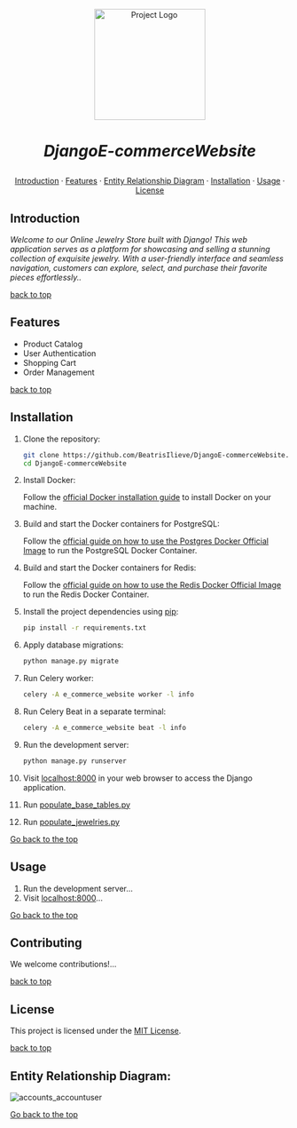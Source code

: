 <p align="center" style="display: flex; flex-direction: column; align-items: center; justify-content: center; height: 200px;">
  <img src="https://res.cloudinary.com/deztgvefu/image/upload/v1706426486/template_images/cute-little-pink-cat-watercolor-png_2_kxmwtq.webp" alt="Project Logo" width="200">
</p>

# <p align="center">*DjangoE-commerceWebsite*</p>

<p align="center">
  <a href="#introduction">Introduction</a> ·
  <a href="#features">Features</a> ·
  <a href="#contributing">Entity Relationship Diagram</a> ·
  <a href="#installation">Installation</a> ·
  <a href="#usage">Usage</a> ·
  <a href="#license">License</a>
</p>

## Introduction
*Welcome to our Online Jewelry Store built with Django! This web application serves as a platform for showcasing and selling a stunning collection of exquisite jewelry. With a user-friendly interface and seamless navigation, customers can explore, select, and purchase their favorite pieces effortlessly..* 

[back to top](#djangoe-commercewebsite)

## Features
- Product Catalog
- User Authentication
- Shopping Cart
- Order Management

[back to top](#djangoe-commercewebsite)

## Installation

1. Clone the repository:

    ```bash
    git clone https://github.com/BeatrisIlieve/DjangoE-commerceWebsite.git
    cd DjangoE-commerceWebsite
    ```

2. Install Docker:

    Follow the [official Docker installation guide](https://docs.docker.com/get-docker/) to install Docker on your machine.

3. Build and start the Docker containers for PostgreSQL:

    Follow the [official guide on how to use the Postgres Docker Official Image](https://hub.docker.com/_/postgres) to run the PostgreSQL Docker Container.


4. Build and start the Docker containers for Redis:

    Follow the [official guide on how to use the Redis Docker Official Image](https://hub.docker.com/_/redis) to run the Redis Docker Container.

5. Install the project dependencies using [pip](https://pip.pypa.io/en/stable/):

    ```bash
    pip install -r requirements.txt
    ```

6. Apply database migrations:

    ```bash
    python manage.py migrate
    ```

7. Run Celery worker:

    ```bash
    celery -A e_commerce_website worker -l info
    ```

8. Run Celery Beat in a separate terminal:

    ```bash
    celery -A e_commerce_website beat -l info
    ```

9. Run the development server:

    ```bash
    python manage.py runserver
    ```

10. Visit [localhost:8000](http://localhost:8000) in your web browser to access the Django application.

11. Run [populate_base_tables.py](populate_base_tables.py)

12. Run [populate_jewelries.py](populate_jewelries.py)

[Go back to the top](#djangoe-commercewebsite)




## Usage
1. Run the development server...
2. Visit [localhost:8000](http://localhost:8000)...

[Go back to the top](#djangoe-commercewebsite)

## Contributing
We welcome contributions!...

[back to top](#djangoe-commercewebsite)

## License
This project is licensed under the [MIT License](LICENSE).

[back to top](#djangoe-commercewebsite)

## Entity Relationship Diagram:
![accounts_accountuser](https://github.com/BeatrisIlieve/DjangoE-commerceWebsite/assets/122045435/9be83e6b-b8f3-410c-bed4-495924d5409c)

[Go back to the top](#djangoe-commercewebsite)
